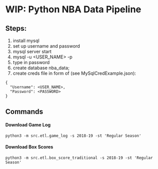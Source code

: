 # WIP: Python NBA Data Pipeline

## Steps:
1. install mysql
2. set up username and password
3. mysql server start
4. mysql -u <USER_NAME> -p
5. type in password
6. create database nba_data;
7. create creds file in form of (see MySqlCredExample.json):
```
{
  "Username": <USER_NAME>,
  "Password": <PASSWORD>
}
```


## Commands

#### Download Game Log
`python3 -m src.etl.game_log -s 2018-19 -st 'Regular Season'`

#### Download Box Scores
`python3 -m src.etl.box_score_traditional -s 2018-19 -st 'Regular Season'`